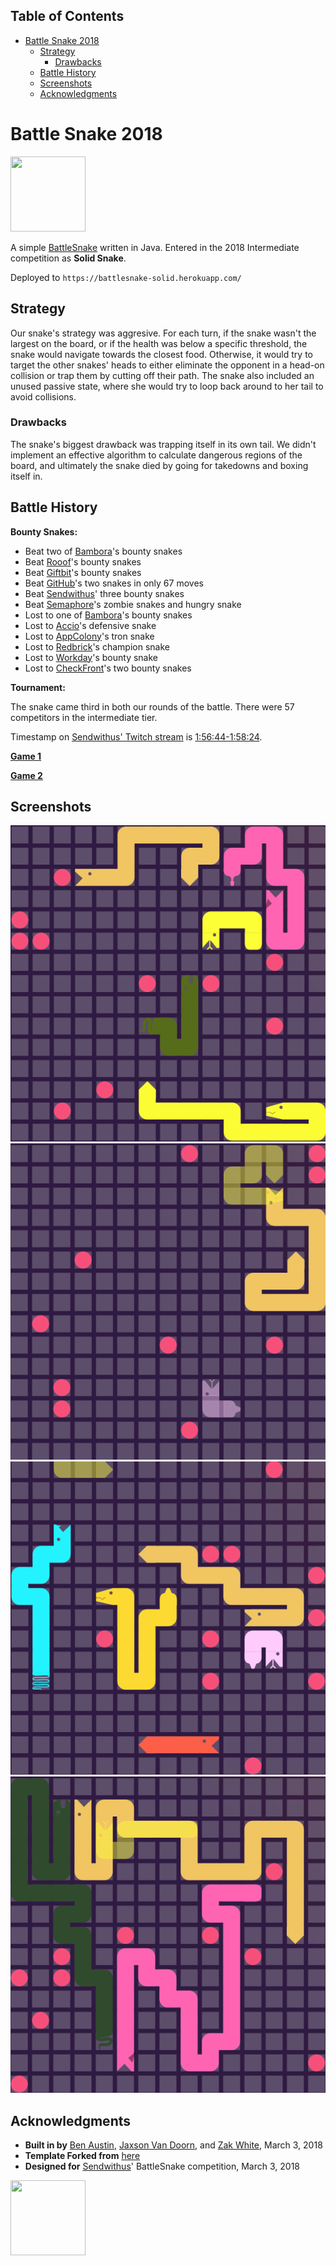 <div id="table-of-contents">
<h2>Table of Contents</h2>
<div id="text-table-of-contents">
<ul>
<li><a href="#sec-1">Battle Snake 2018</a>
<ul>
<li><a href="#sec-1-1">Strategy</a>
<ul>
<li><a href="#sec-1-1-1">Drawbacks</a></li>
</ul>
</li>
<li><a href="#sec-1-2">Battle History</a></li>
<li><a href="#sec-1-3">Screenshots</a></li>
<li><a href="#sec-1-4">Acknowledgments</a></li>
</ul>
</li>
</ul>
</div>
</div>


# Battle Snake 2018<a id="sec-1" name="sec-1"></a>

<img height="120" width="120" src="https://github.com/woofers/battle-snake-2018/blob/master/screenshots/intermediate.png?raw=true" />

A simple [BattleSnake](https://www.battlesnake.io) written in Java.
Entered in the 2018 Intermediate competition as **Solid Snake**.

Deployed to `https://battlesnake-solid.herokuapp.com/`

## Strategy<a id="sec-1-1" name="sec-1-1"></a>

Our snake's strategy was aggresive. For each turn, if the snake wasn't
the largest on the board, or if the health was below a specific
threshold, the snake would navigate towards the closest food. Otherwise,
it would try to target the other snakes' heads to either eliminate the
opponent in a head-on collision or trap them by cutting off their path.
The snake also included an unused passive state, where she would try to
loop back around to her tail to avoid collisions.

### Drawbacks<a id="sec-1-1-1" name="sec-1-1-1"></a>

The snake's biggest drawback was trapping itself in its own tail. We
didn't implement an effective algorithm to calculate dangerous regions
of the board, and ultimately the snake died by going for takedowns and
boxing itself in.

## Battle History<a id="sec-1-2" name="sec-1-2"></a>

**Bounty Snakes:**
-   Beat two of [Bambora](https://www.bambora.com/en/ca/)'s bounty snakes
-   Beat [Rooof](https://www.rooof.com/)'s bounty snakes
-   Beat [Giftbit](https://www.giftbit.com/)'s bounty snakes
-   Beat [GitHub](https://github.com)'s two snakes in only 67 moves
-   Beat [Sendwithus](https://www.sendwithus.com/)' three bounty snakes
-   Beat [Semaphore](https://semaphoresolutions.com/)'s zombie snakes and hungry snake
-   Lost to one of [Bambora](https://www.bambora.com/en/ca/)'s bounty snakes
-   Lost to [Accio](https://myaccio.com/)'s defensive snake
-   Lost to [AppColony](http://www.appcolony.ca/)'s tron snake
-   Lost to [Redbrick](https://rdbrck.com/)'s champion snake
-   Lost to [Workday](https://www.workday.com/)'s bounty snake
-   Lost to [CheckFront](https://www.checkfront.com/)'s two bounty snakes

**Tournament:**

The snake came third in both our rounds of the battle. There were 57
competitors in the intermediate tier.

Timestamp on [Sendwithus'
Twitch stream](https://www.twitch.tv/videos/234961139) is
[1:56:44-1:58:24](https://www.twitch.tv/videos/234961139?t=01h56m44s).

**[Game 1](https://clips.twitch.tv/SplendidNiceKoalaTwitchRPG)**

**[Game 2](https://clips.twitch.tv/GentleCrispyReubenCorgiDerp)**

## Screenshots<a id="sec-1-3" name="sec-1-3"></a>

![img](./screenshots/snake-0.png) ![img](./screenshots/snake-1.png)
![img](./screenshots/snake-2.png) ![img](./screenshots/snake-3.png)

## Acknowledgments<a id="sec-1-4" name="sec-1-4"></a>

-   **Built in by** [Ben Austin](https://github.com/austinben),
    [Jaxson Van Doorn](https://github.com/woofers), and
    [Zak White](https://github.com/zakwht), March 3, 2018
-   **Template Forked from**
       [here](https://github.com/tflinz/BasicBattleSnake2018)
-   **Designed for** [Sendwithus](https://github.com/sendwithus)'
    BattleSnake competition, March 3, 2018

<img align="left" height="120" width="120" src="https://github.com/woofers/battle-snake-2018/blob/master/screenshots/intermediate.png?raw=true" />
